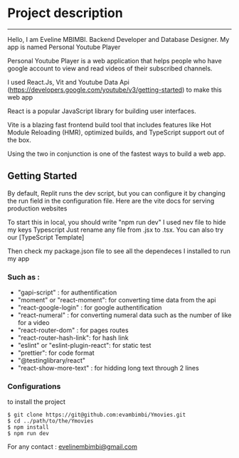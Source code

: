 # Project description
*** 

Hello, I am Eveline MBIMBI. Backend Developer and Database Designer. My app is named Personal Youtube Player

Personal Youtube Player is a web application that helps people who have google account to view and read videos of their subscribed channels.

I used React.Js, Vit and Youtube Data Api (https://developers.google.com/youtube/v3/getting-started) to make this web app

React is a popular JavaScript library for building user interfaces.

Vite is a blazing fast frontend build tool that includes features like Hot Module Reloading (HMR), optimized builds, and TypeScript support out of the box.

Using the two in conjunction is one of the fastest ways to build a web app.

## Getting Started

By default, Replit runs the dev script, but you can configure it by changing the run field in the configuration file. Here are the vite docs for serving production websites

To start this in local, you should write "npm run dev"
I used nev file to hide my keys
Typescript
Just rename any file from .jsx to .tsx. You can also try our [TypeScript Template]

Then check my package.json file to see all the dependeces I installed to run my app

### Such as :


* "gapi-script" : for authentification
* "moment" or "react-moment": for converting time data from the api
* "react-google-login" : for google authentification
* "react-numeral" : for converting numeral data such as the number of like for a video
* "react-router-dom" : for pages routes
* "react-router-hash-link": for hash link
* "eslint" or "eslint-plugin-react": for static test
* "prettier": for code format
* "@testinglibrary/react"
* "react-show-more-text" : for hidding long text through 2 lines

### Configurations

to install the project
```
$ git clone https://git@github.com:evambimbi/Ymovies.git
$ cd ../path/to/the/Ymovies
$ npm install
$ npm run dev
```


For any contact : evelinembimbi@gmail.com